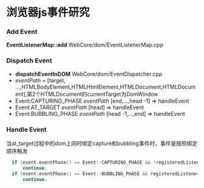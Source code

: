 浏览器js事件研究
=====

### Add Event
**EventListenerMap::add**  WebCore/dom/EventListenerMap.cpp

### Dispatch Event
- **dispatchEventInDOM**   WebCore/dom/EventDispatcher.cpp
- *eventPath* = [target, ...,HTMLBodyElement,HTMLHtmlElement,HTMLDocument,HTMLDocument],第2个HTMLDocument的currentTarget为DomWindow
- Event:CAPTURING_PHASE   *eventPath*  [end,...,head -1] => handleEvent
- Event:AT_TARGET   *eventPath*  [head] =>  handleEvent
- Event:BUBBLING_PHASE   *eventPath*  [head -1,...,end] =>  handleEvent

### Handle Event 
当at_target过程中的dom上同时绑定capture和bubbling事件时，事件是按照绑定顺序触发
```cpp
  if (event.eventPhase() == Event::CAPTURING_PHASE && !registeredListener->useCapture())
      continue;
  if (event.eventPhase() == Event::BUBBLING_PHASE && registeredListener->useCapture())
      continue;
```
